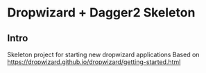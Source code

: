 
Dropwizard + Dagger2 Skeleton
================

Intro
-------
Skeleton project for starting new dropwizard applications
Based on https://dropwizard.github.io/dropwizard/getting-started.html